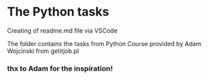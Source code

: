# The Python tasks
Creating of readme.md file via VSCode

The folder contains the tasks from Python Course provided by Adam Wojcinski from getitjob.pl

### thx to Adam for the inspiration!
